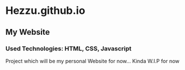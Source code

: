 # Hezzu.github.io
## My Website
### Used Technologies: HTML, CSS, Javascript
Project which will be my personal Website for now... Kinda W.I.P for now
